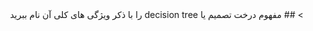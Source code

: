 

<div dir="rtl">>
## مفهوم درخت تصمیم یا decision tree را با ذکر ویژگی های کلی آن نام ببرید

  </div>
